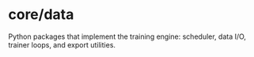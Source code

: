 # core/data

Python packages that implement the training engine: scheduler, data I/O, trainer loops, and export utilities.
